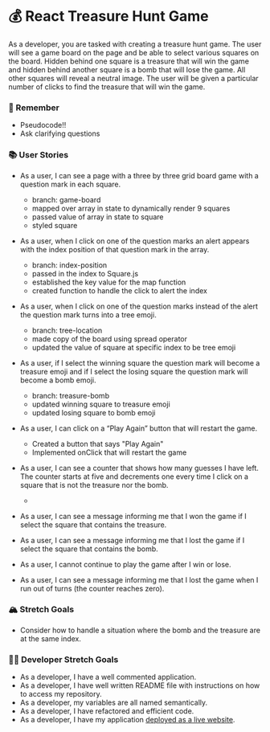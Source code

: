 # 💰 React Treasure Hunt Game

As a developer, you are tasked with creating a treasure hunt game. The user will see a game board on the page and be able to select various squares on the board. Hidden behind one square is a treasure that will win the game and hidden behind another square is a bomb that will lose the game. All other squares will reveal a neutral image. The user will be given a particular number of clicks to find the treasure that will win the game.

### 🤔 Remember

- Pseudocode!!
- Ask clarifying questions

### 📚 User Stories

- As a user, I can see a page with a three by three grid board game with a question mark in each square.
    
    - branch: game-board
    - mapped over array in state to dynamically render 9 squares
    - passed value of array in state to square
    - styled square

- As a user, when I click on one of the question marks an alert appears with the index position of that question mark in the array.

    - branch: index-position
    - passed in the index to Square.js
    - established the key value for the map function
    - created function to handle the click to alert the index

- As a user, when I click on one of the question marks instead of the alert the question mark turns into a tree emoji.

    - branch: tree-location
    - made copy of the board using spread operator
    - updated the value of square at specific index to be tree emoji
    

- As a user, if I select the winning square the question mark will become a treasure emoji and if I select the losing square the question mark will become a bomb emoji.

    - branch: treasure-bomb
    - updated winning square to treasure emoji
    - updated losing square to bomb emoji

- As a user, I can click on a “Play Again” button that will restart the game.

    - Created a button that says "Play Again"
    - Implemented onClick that will restart the game

- As a user, I can see a counter that shows how many guesses I have left. The counter starts at five and decrements one every time I click on a square that is not the treasure nor the bomb.

    - 

- As a user, I can see a message informing me that I won the game if I select the square that contains the treasure.
- As a user, I can see a message informing me that I lost the game if I select the square that contains the bomb.
- As a user, I cannot continue to play the game after I win or lose.
- As a user, I can see a message informing me that I lost the game when I run out of turns (the counter reaches zero).

### 🏔 Stretch Goals

- Consider how to handle a situation where the bomb and the treasure are at the same index.

### 👩‍💻 Developer Stretch Goals

- As a developer, I have a well commented application.
- As a developer, I have well written README file with instructions on how to access my repository.
- As a developer, my variables are all named semantically.
- As a developer, I have refactored and efficient code.
- As a developer, I have my application [deployed as a live website](https://render.com/docs/deploy-create-react-app).
